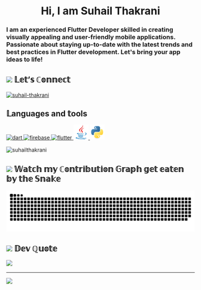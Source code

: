 <h1 align="center">Hi, I am Suhail Thakrani</h1>
<h3>I am an experienced Flutter Developer skilled in creating visually appealing and user-friendly mobile applications. Passionate about staying up-to-date with the latest trends and best practices in Flutter development. Let's bring your app ideas to life! </h3>

<!-- <p align="left"> <img src="https://komarev.com/ghpvc/?username=suhailthakrani&label=Profile%20views&color=0e75b6&style=flat" alt="suhailthakrani" /> </p>

<p align="left"> <a href="https://github.com/ryo-ma/suhailthakrani"><img src="https://github-profile-trophy.vercel.app/?username=suhailthakrani" alt="suhailthakrani" /></a> </p> -->

<!-- <h3 align="left">Connect with me:</h3> -->
<h2><img src="https://emojis.slackmojis.com/emojis/images/1660415433/60795/folded-hands.gif?1660415433" width="30"/> 𝕃𝕖𝕥’𝕤 ℂ𝕠𝕟𝕟𝕖𝕔𝕥</h2>
<p align="left">
<a href="[linkedin.com/in/suhail-thakrani](https://www.linkedin.com/in/suhail-thakrani/)" target="blank"><img align="center" src="https://raw.githubusercontent.com/rahuldkjain/github-profile-readme-generator/master/src/images/icons/Social/linked-in-alt.svg" alt="suhail-thakrani" height="30" width="40" /></a>
<!-- <a href="https://stackoverflow.com/users/19723870" target="blank"><img align="center" src="https://raw.githubusercontent.com/rahuldkjain/github-profile-readme-generator/master/src/images/icons/Social/stack-overflow.svg" alt="19723870" height="30" width="40" /></a> -->
<!-- <a href="https://www.youtube.com/c/suhail" target="blank"><img align="center" src="https://raw.githubusercontent.com/rahuldkjain/github-profile-readme-generator/master/src/images/icons/Social/youtube.svg" alt="code senpaiii" height="30" width="40" /></a> -->
<!-- <a href="https://www.hackerrank.com/suhail" target="blank"><img align="center" src="https://raw.githubusercontent.com/rahuldkjain/github-profile-readme-generator/master/src/images/icons/Social/hackerrank.svg" alt="suhailthakrani" height="30" width="40" /></a> -->
<!-- <a href="https://www.leetcode.com/suhail" target="blank"><img align="center" src="https://raw.githubusercontent.com/rahuldkjain/github-profile-readme-generator/master/src/images/icons/Social/leet-code.svg" alt="suhailthakrani" height="30" width="40" /></a> -->
</p> 

<h2>𝕃anguages and 𝕥ools</h2>
<p align="left"> 
  <a href="https://dart.dev" target="_blank" rel="noreferrer"> <img src="https://www.vectorlogo.zone/logos/dartlang/dartlang-icon.svg" alt="dart" width="40" height="40"/> </a> <a href="https://firebase.google.com/" target="_blank" rel="noreferrer"> <img src="https://www.vectorlogo.zone/logos/firebase/firebase-icon.svg" alt="firebase" width="40" height="40"/> </a> <a href="https://flutter.dev" target="_blank" rel="noreferrer"> <img src="https://www.vectorlogo.zone/logos/flutterio/flutterio-icon.svg" alt="flutter" width="40" height="40"/> </a> </a> <a href="https://www.java.com" target="_blank" rel="noreferrer"> <img src="https://raw.githubusercontent.com/devicons/devicon/master/icons/java/java-original.svg" alt="java" width="40" height="40"/> </a> <a href="https://www.python.org" target="_blank" rel="noreferrer"> <img src="https://raw.githubusercontent.com/devicons/devicon/master/icons/python/python-original.svg" alt="python" width="40" height="40"/> </a>  </p>

<!-- <p><img align="left" src="https://github-readme-stats-git-masterrstaa-rickstaa.vercel.app/api?suhailthakrani=adityaseth777&&show_icons=true&theme=dark" alt="suhailthakrani" /></p> -->

<!-- <p>&nbsp;<img align="center" src="https://github-readme-stats.vercel.app/api?username=suhailthakrani&show_icons=true&locale=en&theme=tokyonight&hide_border=true&bg_color=1F222E" alt="suhailthakrani" /></p> -->
<!-- ![](https://github-readme-stats.vercel.app/api?username=suhailthakrani&theme=gotham&hide_border=true&include_all_commits=true&count_private=true) -->
<p><img align="center" src="https://github-readme-streak-stats.herokuapp.com/?user=suhailthakrani&theme=gotham&hide_border=true&fire=C77800&ring=DD910B&background=1F222E" alt="suhailthakrani" /></p>

<!-- ![](https://github-readme-stats.vercel.app/api/top-langs/?username=suhailthakrani&theme=gotham&hide_border=true&include_all_commits=true&count_private=true&layout=compact) -->

<h2><img src="https://slackmojis.com/emojis/60722-clown-face/download" width="30"/> 𝕎𝕒𝕥𝕔𝕙 𝕞𝕪 ℂ𝕠𝕟𝕥𝕣𝕚𝕓𝕦𝕥𝕚𝕠𝕟 𝔾𝕣𝕒𝕡𝕙 𝕘𝕖𝕥 𝕖𝕒𝕥𝕖𝕟 𝕓𝕪 𝕥𝕙𝕖 𝕊𝕟𝕒𝕜𝕖</h2>

![Snake animation](https://raw.githubusercontent.com/suhailthakrani/suhailthakrani/b5a0c10c1d2945157dc33e6f8d11cc55b23f167e/github-contribution-grid-snake.svg)


<h2><img src="https://emojis.slackmojis.com/emojis/images/1660415397/60712/writing-hand.gif?1660415397" width="30"/> 𝔻𝕖𝕧 ℚ𝕦𝕠𝕥𝕖</h2>

![](https://quotes-github-readme.vercel.app/api?type=vetical&theme=dark)

---
[![](https://visitcount.itsvg.in/api?id=suhailthakrani&icon=1&color=7)](https://visitcount.itsvg.in)
